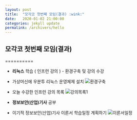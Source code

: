 ```yaml
---
layout: post
title:  "모각코 첫번째 모임(결과) :wink:"
date:   2020-01-02 21:00:00
categories: jekyll update
permalink: /archivers/hello
---
```


## 모각코 첫번째 모임(결과) ##
==========

* **리눅스** 학습 ( 인프런 강의 ) - 환경구축 및 강의 수강

- 가상머신에 우분투 리눅스 운영체제 설치
![환경구축](https://user-images.githubusercontent.com/55095660/71665113-eea38d00-2d9e-11ea-953b-92b577c1ee2a.PNG)




- 오늘 수강한 인프런 강의 목록
![강의목록1](https://user-images.githubusercontent.com/55095660/71664955-6e7d2780-2d9e-11ea-977d-db74a36cfa7c.PNG)



* **정보보안(산업)기사** 공부 

- 이기적 정보보안(산업)기사 이론서 학습일정 계획하기
![이론서일정](https://user-images.githubusercontent.com/55095660/71665369-fd3e7400-2d9f-11ea-9be8-e15747b0fa62.jpg)
